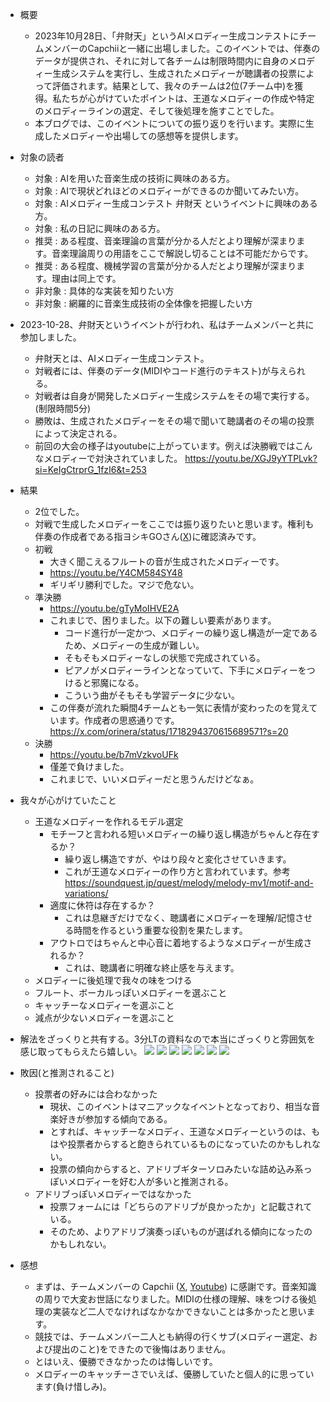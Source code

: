 - 概要
    - 2023年10月28日、「弁財天」というAIメロディー生成コンテストにチームメンバーのCapchiiと一緒に出場しました。このイベントでは、伴奏のデータが提供され、それに対して各チームは制限時間内に自身のメロディー生成システムを実行し、生成されたメロディーが聴講者の投票によって評価されます。結果として、我々のチームは2位(7チーム中)を獲得。私たちが心がけていたポイントは、王道なメロディーの作成や特定のメロディーラインの選定、そして後処理を施すことでした。
    - 本ブログでは、このイベントについての振り返りを行います。実際に生成したメロディーや出場しての感想等を提供します。

- 対象の読者
    - 対象 : AIを用いた音楽生成の技術に興味のある方。
    - 対象 : AIで現状どれほどのメロディーができるのか聞いてみたい方。
    - 対象 : AIメロディー生成コンテスト 弁財天 というイベントに興味のある方。
    - 対象 : 私の日記に興味のある方。
    - 推奨 : ある程度、音楽理論の言葉が分かる人だとより理解が深まります。音楽理論周りの用語をここで解説し切ることは不可能だからです。
    - 推奨 : ある程度、機械学習の言葉が分かる人だとより理解が深まります。理由は同上です。
    - 非対象 : 具体的な実装を知りたい方
    - 非対象 : 網羅的に音楽生成技術の全体像を把握したい方


- 2023-10-28、弁財天というイベントが行われ、私はチームメンバーと共に参加しました。
    - 弁財天とは、AIメロディー生成コンテスト。
    - 対戦者には、伴奏のデータ(MIDIやコード進行のテキスト)が与えられる。
    - 対戦者は自身が開発したメロディー生成システムをその場で実行する。(制限時間5分)
    - 勝敗は、生成されたメロディーをその場で聞いて聴講者のその場の投票によって決定される。
    - 前回の大会の様子はyoutubeに上がっています。例えば決勝戦ではこんなメロディーで対決されていました。 https://youtu.be/XGJ9yYTPLvk?si=KeIgCtrprG_1fzI6&t=253

- 結果
    - 2位でした。
    - 対戦で生成したメロディーをここでは振り返りたいと思います。権利も伴奏の作成者である指ヨシキGOさん([X](https://twitter.com/orinera))に確認済みです。
    - 初戦
        - 大きく聞こえるフルートの音が生成されたメロディーです。
        - https://youtu.be/Y4CM584SY48
        - ギリギリ勝利でした。マジで危ない。
    - 準決勝
        - https://youtu.be/gTyMoIHVE2A
        - これまじで、困りました。以下の難しい要素があります。
            - コード進行が一定かつ、メロディーの繰り返し構造が一定であるため、メロディーの生成が難しい。
            - そもそもメロディーなしの状態で完成されている。
            - ピアノがメロディーラインとなっていて、下手にメロディーをつけると邪魔になる。
            - こういう曲がそもそも学習データに少ない。
        - この伴奏が流れた瞬間4チームとも一気に表情が変わったのを覚えています。作成者の思惑通りです。 https://x.com/orinera/status/1718294370615689571?s=20
    - 決勝
        - https://youtu.be/b7mVzkvoUFk
        - 僅差で負けました。
        - これまじで、いいメロディーだと思うんだけどなぁ。


- 我々が心がけていたこと
    - 王道なメロディーを作れるモデル選定
        - モチーフと言われる短いメロディーの繰り返し構造がちゃんと存在するか？
            - 繰り返し構造ですが、やはり段々と変化させていきます。
            - これが王道なメロディーの作り方と言われています。参考 https://soundquest.jp/quest/melody/melody-mv1/motif-and-variations/ 
        - 適度に休符は存在するか？
            - これは息継ぎだけでなく、聴講者にメロディーを理解/記憶させる時間を作るという重要な役割を果たします。
        - アウトロではちゃんと中心音に着地するようなメロディーが生成されるか？
            - これは、聴講者に明確な終止感を与えます。
    - メロディーに後処理で我々の味をつける
    - フルート、ボーカルっぽいメロディーを選ぶこと
    - キャッチーなメロディーを選ぶこと
    - 減点が少ないメロディーを選ぶこと

- 解法をざっくりと共有する。3分LTの資料なので本当にざっくりと雰囲気を感じ取ってもらえたら嬉しい。
![](LT1.jpg)
![](LT2.jpg)
![](LT3.jpg)
![](LT4.jpg)
![](LT5.jpg)
![](LT6.jpg)
![](LT7.jpg)
 


- 敗因(と推測されること)
    - 投票者の好みには合わなかった
        - 現状、このイベントはマニアックなイベントとなっており、相当な音楽好きが参加する傾向である。
        - とすれば、キャッチーなメロディ、王道なメロディーというのは、もはや投票者からすると飽きられているものになっていたのかもしれない。
        - 投票の傾向からすると、アドリブギターソロみたいな詰め込み系っぽいメロディーを好む人が多いと推測される。
    - アドリブっぽいメロディーではなかった
        - 投票フォームには「どちらのアドリブが良かったか」と記載されている。
        - そのため、よりアドリブ演奏っぽいものが選ばれる傾向になったのかもしれない。
    


- 感想
    - まずは、チームメンバーの Capchii ([X](https://twitter.com/Capchii), [Youtube](https://www.youtube.com/channel/UCmNqrPSZg13AUyxsrY7iylg)) に感謝です。音楽知識の周りで大変お世話になりました。MIDIの仕様の理解、味をつける後処理の実装など二人でなければなかなかできないことは多かったと思います。
    - 競技では、チームメンバー二人とも納得の行くサブ(メロディー選定、および提出のこと)をできたので後悔はありません。
    - とはいえ、優勝できなかったのは悔しいです。
    - メロディーのキャッチーさでいえば、優勝していたと個人的に思っています(負け惜しみ)。